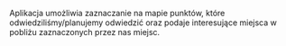 Aplikacja umożliwia zaznaczanie na mapie punktów, które odwiedziliśmy/planujemy odwiedzić oraz podaje interesujące miejsca w pobliżu zaznaczonych przez nas miejsc.
